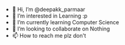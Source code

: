 - 👋 Hi, I’m @deepakk_parmaar
- 👀 I’m interested in Learning :p  
- 🌱 I’m currently learning Computer Science  
- 💞️ I’m looking to collaborate on Nothing 
- 📫 How to reach me plz don't

<!---
deepakk-parmaar/deepakk-parmaar is a ✨ special ✨ repository because its `README.md` (this file) appears on your GitHub profile.
You can click the Preview link to take a look at your changes.
--->
